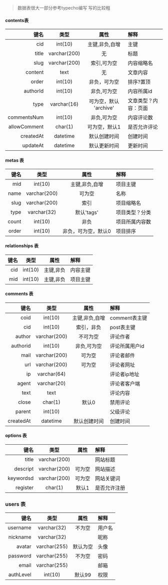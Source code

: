 > 数据表很大一部分参考typecho编写
> 写的比较粗

#### contents表
  |         键名 |     类型     |          属性          | 解释                 |
  | -----------: | :----------: | :--------------------: | :------------------- |
  |          cid |   int(10)    |     主键,非负,自增     | 主键                 |
  |        title | varchar(200) |           无           | 标题                 |
  |         slug | varchar(200) |      索引,可为空       | 内容缩略名           |
  |      content |     text     |           无           | 文章内容             |
  |        order |   int(10)    |      非负，可为空      | 排序?置顶            |
  |     authorId |   int(10)    |      非负,可为空       | 内容所属id           |
  |         type | varchar(16)  | 可为空，默认 'archive' | 文章类型？内容：页面 |
  |  commentsNum |   int(10)    |      非负,可为空       | 内容评论数           |
  | allowComment |   char(1)    |     可为空，默认1      | 是否允许评论         |
  |    createdAt |   datetime   |      默认创建时间      | 创建时间             |
  |     updateAt |   datetime   |      默认更新时间      | 更新时间             |

#### metas 表
  |  键名 |     类型     |        属性         | 解释           |
  | ----: | :----------: | :-----------------: | :------------- |
  |   mid |   int(10)    |   主键,非负,自增    | 项目主键       |
  |  name | varchar(200) |       可为空        | 名称           |
  |  slug | varchar(200) |        索引         | 项目缩略名     |
  |  type | varchar(32)  |     默认'tags'      | 项目类型？分类 | 标签 |
  | count |   int(10)    |        非负         | 项目所属内容数 |
  | order |   int(10)    | 非负，可为空，默认0 | 项目排序       |
  
#### relationships 表
   | 键名 |  类型   |   属性    | 解释     |
   | ---: | :-----: | :-------: | :------- |
   |  cid | int(10) | 主键,非负 | 内容主键 |
   |  mid | int(10) | 主键,非负 | 项目主键 |

#### comments 表
   |      键名 |     类型     |      属性      | 解释           |
   | --------: | :----------: | :------------: | :------------- |
   |      coid |   int(10)    | 主键,非负,自增 | comment表主键  |
   |       cid |   int(10)    |   索引，非负   | post表主键     |
   |    author | varchar(200) |    不可为空    | 评论作者       |
   |  authorid |   int(10)    |  非负,可为空   | 评论所属用户id |
   |      mail | varchar(200) |     可为空     | 评论者邮件     |
   |       url | varchar(200) |     可为空     | 评论者网址     |
   |        ip | varchar(64)  |                | 评论者ip地址   |
   |     agent | varchar(20)  |                | 评论者客户端   |
   |      text |     text     |                | 评论内容       |
   |     close |   char(1)    |     默认0      | 禁用评论       |
   |    parent |   int(10)    |                | 父级评论       |
   | createdAt |   datetime   |  默认创建时间  | 创建时间       |

#### options 表
   |      键名 |     类型     |  属性  | 解释         |
   | --------: | :----------: | :----: | :----------- |
   |     title | varchar(200) |        | 网站标题     |
   |  descript | varchar(200) | 可为空 | 网站描述     |
   | keywordsd | varchar(200) | 可为空 | 网站关键词   |
   |  register |   char(1)    | 默认1  | 是否允许注册 |
   
### users 表
   |      键名 |     类型     |   属性   | 解释   |
   | --------: | :----------: | :------: | :----- |
   |  username | varchar(32)  |  不为空  | 用户名 |
   |  nickname | varchar(32)  |          | 昵称   |
   |    avatar | varchar(255) | 默认为空 | 头像   |
   |  password | varchar(255) |  不为空  | 密码   |
   |     email | varchar(255) |          | 邮箱   |
   | authLevel |   int(10)    |  默认99  | 权限   |